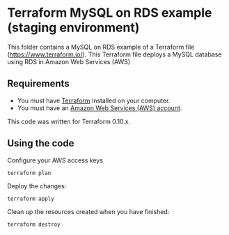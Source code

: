 # Terraform MySQL on RDS example (staging environment)

This folder contains a MySQL on RDS example of a Terraform file (https://www.terraform.io/).
This Terraform file deploys a MySQL database using RDS in Amazon Web Services (AWS)

## Requirements

* You must have [Terraform](https://www.terraform.io/) installed on your computer. 
* You must have an [Amazon Web Services (AWS) account](http://aws.amazon.com/).

This code was written for Terraform 0.10.x.

## Using the code

Configure your AWS access keys

```
terraform plan
```

Deploy the changes:

```
terraform apply
```

Clean up the resources created when you have finished:

```
terraform destroy
```